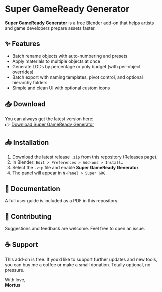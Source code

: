 # Super GameReady Generator

**Super GameReady Generator** is a free Blender add-on that helps artists and game developers prepare assets faster.

## ✨ Features
- Batch rename objects with auto-numbering and presets
- Apply materials to multiple objects at once
- Generate LODs by percentage or poly budget (with per-object overrides)
- Batch export with naming templates, pivot control, and optional hierarchy folders
- Simple and clean UI with optional custom icons

## 📥 Download

You can always get the latest version here:  
👉 [Download Super GameReady Generator](https://github.com/atomicshikai/Super-GRG-GameReadyGenerator/releases/latest)

## 📥 Installation
1. Download the latest release `.zip` from this repository (Releases page).
2. In Blender: `Edit > Preferences > Add-ons > Install…`
3. Select the `.zip` file and enable **Super GameReady Generator**.
4. The panel will appear in `N-Panel > Super GRG`.

## 📖 Documentation
A full user guide is included as a PDF in this repository.

## 🤝 Contributing
Suggestions and feedback are welcome. Feel free to open an issue.

## ☕ Support
This add-on is free. If you’d like to support further updates and new tools, you can buy me a coffee or make a small donation. Totally optional, no pressure.

With love,  
**Mortus**
